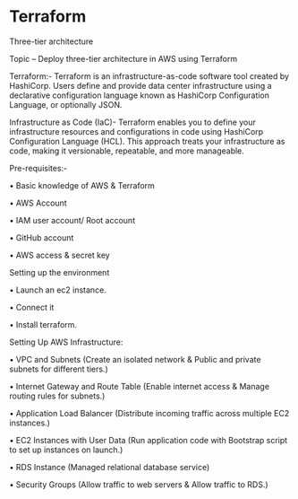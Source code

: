 # Terraform
Three-tier architecture


Topic – Deploy three-tier architecture in AWS using Terraform 


Terraform:- 
Terraform is an infrastructure-as-code software tool created by HashiCorp. Users define and provide data center infrastructure using a declarative configuration language known as HashiCorp Configuration Language, or optionally JSON.



Infrastructure as Code (IaC)- Terraform enables you to define your infrastructure resources and configurations in code using HashiCorp Configuration Language (HCL). This approach treats your infrastructure as code, making it versionable, repeatable, and more manageable.



Pre-requisites:-

•	Basic knowledge of AWS & Terraform

•	AWS Account

•	IAM user account/ Root account

•	GitHub account

•	AWS access & secret key



Setting up the environment

•	Launch an ec2 instance.

•	Connect it

•	Install terraform.



Setting Up AWS Infrastructure:

•	VPC and Subnets (Create an isolated network & Public and private subnets for different tiers.)

•	Internet Gateway and Route Table (Enable internet access & Manage routing rules for subnets.)

•	Application Load Balancer (Distribute incoming traffic across multiple EC2 instances.)

•	EC2 Instances with User Data (Run application code with Bootstrap script to set up instances on launch.)

•	RDS Instance (Managed relational database service)

•	Security Groups (Allow traffic to web servers & Allow traffic to RDS.)



